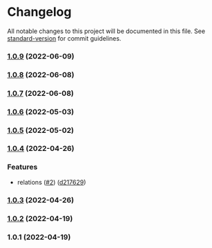 # Changelog

All notable changes to this project will be documented in this file. See [standard-version](https://github.com/conventional-changelog/standard-version) for commit guidelines.

### [1.0.9](https://github.com/starwit/templatetest/compare/v1.0.8...v1.0.9) (2022-06-09)

### [1.0.8](https://github.com/starwit/templatetest/compare/v1.0.7...v1.0.8) (2022-06-08)

### [1.0.7](https://github.com/starwit/templatetest/compare/v1.0.6...v1.0.7) (2022-06-08)

### [1.0.6](https://github.com/starwit/templatetest/compare/v1.0.5...v1.0.6) (2022-05-03)

### [1.0.5](https://github.com/starwit/templatetest/compare/v1.0.4...v1.0.5) (2022-05-02)

### [1.0.4](https://github.com/starwit/templatetest/compare/v1.0.3...v1.0.4) (2022-04-26)


### Features

* relations ([#2](https://github.com/starwit/templatetest/issues/2)) ([d217629](https://github.com/starwit/templatetest/commit/d217629e3f3f1e7f0650eff0865c11fa332320fd))

### [1.0.3](https://github.com/starwit/templatetest/compare/v1.0.2...v1.0.3) (2022-04-26)

### [1.0.2](https://github.com/starwit/templatetest/compare/v1.0.1...v1.0.2) (2022-04-19)

### 1.0.1 (2022-04-19)
